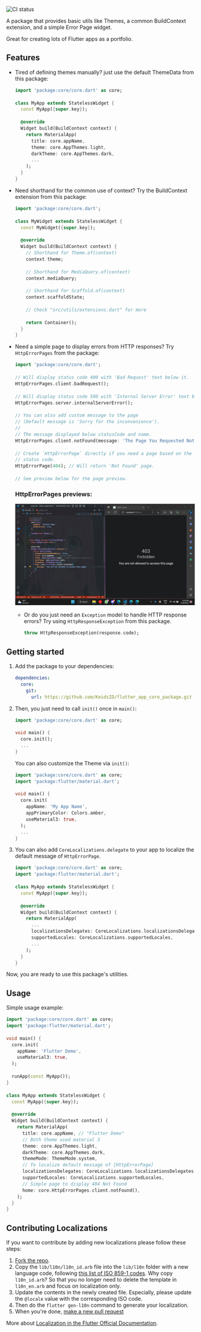 <!--
This README describes the package. If you publish this package to pub.dev,
this README's contents appear on the landing page for your package.

For information about how to write a good package README, see the guide for
[writing package pages](https://dart.dev/guides/libraries/writing-package-pages).

For general information about developing packages, see the Dart guide for
[creating packages](https://dart.dev/guides/libraries/create-library-packages)
and the Flutter guide for
[developing packages and plugins](https://flutter.dev/developing-packages).
-->

![CI status](https://api.codemagic.io/apps/643d42ab38ef8225c156a310/643d42ab38ef8225c156a30f/status_badge.svg)

A package that provides basic utils like Themes, a common BuildContext
extension, and a simple Error Page widget.

Great for creating lots of Flutter apps as a portfolio.

## Features

- Tired of defining themes manually? just use the default ThemeData from this
  package:

  ```dart
  import 'package:core/core.dart' as core;

  class MyApp extends StatelessWidget {
    const MyApp({super.key});

    @override
    Widget build(BuildContext context) {
      return MaterialApp(
        title: core.appName,
        theme: core.AppThemes.light,
        darkTheme: core.AppThemes.dark,
        ...
      );
    }
  }
  ```

- Need shorthand for the common use of context? Try the BuildContext extension
  from this package:

  ```dart
  import 'package:core/core.dart';

  class MyWidget extends StatelessWidget {
    const MyWidget({super.key});

    @override
    Widget build(BuildContext context) {
      // Shorthand for Theme.of(context)
      context.theme;

      // Shorthand for MediaQuery.of(context)
      context.mediaQuery;

      // Shorthand for Scaffold.of(context)
      context.scaffoldState;

      // Check "src/utils/extensions.dart" for more

      return Container();
    }
  }
  ```

- Need a simple page to display errors from HTTP responses? Try `HttpErrorPages`
  from the package:

  ```dart
  import 'package:core/core.dart';

  // Will display status code 400 with 'Bad Request' text below it.
  HttpErrorPages.client.badRequest();

  // Will display status code 500 with 'Internal Server Error' text below it.
  HttpErrorPages.server.internalServerError();

  // You can also add custom message to the page
  // (Default message is 'Sorry for the inconvenience').
  //
  // The message displayed below statusCode and name.
  HttpErrorPages.client.notFound(message: 'The Page You Requested Not Found');

  // Create `HttpErrorPage` directly if you need a page based on the response 
  // status code.
  HttpErrorPage(404); // Will return 'Not Found' page.

  // See preview below for the page preview.
  ```

  ### HttpErrorPages previews:

  ![HttpErrorPages preview (403 -  Forbidden)](readme_assets/error_pages_preview/403.png)

  - Or do you just need an `Exception` model to handle HTTP response errors? Try
    using `HttpResponseException` from this package.

    ```dart
    throw HttpResponseException(response.code);
    ```

## Getting started

1. Add the package to your dependencies:

   ```yaml
   dependencies:
     core:
       git:
         url: https://github.com/KeidsID/flutter_app_core_package.git
   ```

2. Then, you just need to call `init()` once in `main()`:

   ```dart
   import 'package:core/core.dart' as core;

   void main() {
     core.init();
     ...
   }
   ```

   You can also customize the Theme via `init()`:

   ```dart
   import 'package:core/core.dart' as core;
   import 'package:flutter/material.dart';

   void main() {
     core.init(
       appName: 'My App Name',
       appPrimaryColor: Colors.amber,
       useMaterial3: true,
     );
     ...
   }
   ```

3. You can also add `CoreLocalizations.delegate` to your app to localize the
   default message of `HttpErrorPage`.

   ```dart
   import 'package:core/core.dart' as core;
   import 'package:flutter/material.dart';

   class MyApp extends StatelessWidget {
     const MyApp({super.key});

     @override
     Widget build(BuildContext context) {
       return MaterialApp(
         ...
         localizationsDelegates: CoreLocalizations.localizationsDelegates,
         supportedLocales: CoreLocalizations.supportedLocales,
         ...
       );
     }
   }
   ```

Now, you are ready to use this package's utilities.

## Usage

Simple usage example:

```dart
import 'package:core/core.dart' as core;
import 'package:flutter/material.dart';

void main() {
  core.init(
    appName: 'Flutter Demo',
    useMaterial3: true,
  );

  runApp(const MyApp());
}

class MyApp extends StatelessWidget {
  const MyApp({super.key});

  @override
  Widget build(BuildContext context) {
    return MaterialApp(
      title: core.appName, // "Flutter Demo"
      // Both theme used material 3
      theme: core.AppThemes.light,
      darkTheme: core.AppThemes.dark,
      themeMode: ThemeMode.system,
      // To localize default message of [HttpErrorPage]
      localizationsDelegates: CoreLocalizations.localizationsDelegates,
      supportedLocales: CoreLocalizations.supportedLocales,
      // Simple page to display 404 Not Found
      home: core.HttpErrorPages.client.notFound(),
    );
  }
}
```

## Contributing Localizations

If you want to contribute by adding new localizations please follow these steps:

1. [Fork the repo](https://github.com/KeidsID/flutter_app_core_package/fork).
2. Copy the `lib/l10n/l10n_id.arb` file into the `lib/l10n` folder with a new
   language code, following
   [this list of ISO 859-1 codes](https://en.wikipedia.org/wiki/List_of_ISO_639-1_codes).
   Why copy `l10n_id.arb`? So that you no longer need to delete the template in
   `l10n_en.arb` and focus on localization only.
3. Update the contents in the newly created file. Especially, please update the
   `@locale` value with the corresponding ISO code.
4. Then do the `flutter gen-l10n` command to generate your localization.
5. When you're done,
   [make a new pull request](https://github.com/KeidsID/flutter_app_core_package/pulls)

More about
[Localization in the Flutter Official Documentation](https://docs.flutter.dev/development/accessibility-and-localization/internationalization).
